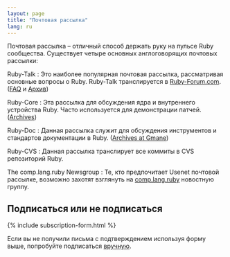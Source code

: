 ```yaml
---
layout: page
title: "Почтовая рассылка"
lang: ru
---
```


Почтовая рассылка – отличный способ держать руку на пульсе Ruby
сообщества. Существует четыре основных англоговорящих почтовых рассылки:

Ruby-Talk
: Это наиболее популярная почтовая рассылка, рассматривая основные
  вопросы о Ruby. Ruby-Talk транслируется в [Ruby-Forum.com][1]. ([FAQ][2]
  и [Архив][3])

Ruby-Core
: Эта рассылка для обсуждения ядра и внутреннего устройства Ruby. Часто
  используется для демонстрации патчей. ([Archives][4])

Ruby-Doc
: Данная рассылка служит для обсуждения инструментов и стандартов документации
в Ruby. ([Archives at Gmane][5])

Ruby-CVS
: Данная рассылка транслирует все коммиты в CVS репозиторий Ruby.

The comp.lang.ruby Newsgroup
: Те, кто предпочитает Usenet почтовой рассылке, возможно захотят
взглянуть на [comp.lang.ruby](news:comp.lang.ruby) новостную группу.


## Подписаться или не подписаться

{% include subscription-form.html %}

Если вы не получили письма с подтверждением используя форму выше,
попробуйте подписаться [вручную](manual-instructions/).



[1]: http://ruby-forum.com
[2]: http://rubyhacker.com/clrFAQ.html
[3]: http://blade.nagaokaut.ac.jp/ruby/ruby-talk/index.shtml
[4]: http://blade.nagaokaut.ac.jp/ruby/ruby-core/index.shtml
[5]: http://dir.gmane.org/gmane.comp.lang.ruby.documentation
